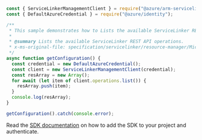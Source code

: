 ```javascript
const { ServiceLinkerManagementClient } = require("@azure/arm-servicelinker");
const { DefaultAzureCredential } = require("@azure/identity");

/**
 * This sample demonstrates how to Lists the available ServiceLinker REST API operations.
 *
 * @summary Lists the available ServiceLinker REST API operations.
 * x-ms-original-file: specification/servicelinker/resource-manager/Microsoft.ServiceLinker/stable/2022-05-01/examples/OperationsList.json
 */
async function getConfiguration() {
  const credential = new DefaultAzureCredential();
  const client = new ServiceLinkerManagementClient(credential);
  const resArray = new Array();
  for await (let item of client.operations.list()) {
    resArray.push(item);
  }
  console.log(resArray);
}

getConfiguration().catch(console.error);
```

Read the [SDK documentation](https://github.com/Azure/azure-sdk-for-js/blob/%40azure%2Farm-servicelinker_2.0.0/sdk/servicelinker/arm-servicelinker/README.md) on how to add the SDK to your project and authenticate.
